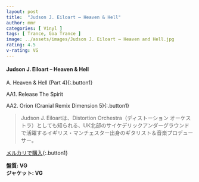 ```yaml
---
layout: post
title:  "Judson J. Eiloart – Heaven & Hell"
author: mmr
categories: [ Vinyl ]
tags: [ Trance, Goa Trance ]
image: ../assets/images/Judson J. Eiloart – Heaven and Hell.jpg
rating: 4.5
v-rating: VG
---
```


#### Judson J. Eiloart – Heaven & Hell

A. Heaven & Hell (Part 4){:.button1}

AA1. Release The Spirit

AA2. Orion (Cranial Remix Dimension 5){:.button1}

> Judson J. Eiloartは、Distortion Orchestra（ディストーション オーケストラ）としても知られる、UK北部のサイケデリックアンダーグラウンドで活躍するイギリス・マンチェスター出身のギタリスト＆音楽プロデューサー。

[メルカリで購入](https://jp.mercari.com/item/m32256857948){:.button1}

<div class="mt-4 mb-4 d-flex align-items-center">
<strong class="mr-1">盤質: VG</strong>
</div>
<div class="mt-4 mb-4 d-flex align-items-center">
<strong class="mr-1">ジャケット: VG</strong>
</div>
